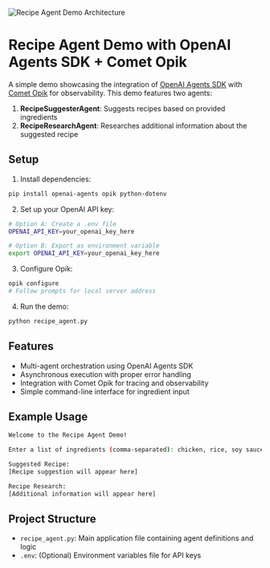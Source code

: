 ![Recipe Agent Demo Architecture](https://i.imgur.com/41Ts9Qll.png)

# Recipe Agent Demo with OpenAI Agents SDK + Comet Opik

A simple demo showcasing the integration of [OpenAI Agents SDK](https://openai.github.io/openai-agents-python/) with [Comet Opik](http://github.com/comet-ml/opik) for observability. This demo features two agents:

1. **RecipeSuggesterAgent**: Suggests recipes based on provided ingredients
2. **RecipeResearchAgent**: Researches additional information about the suggested recipe

## Setup

1. Install dependencies:
```bash
pip install openai-agents opik python-dotenv
```

2. Set up your OpenAI API key:
```bash
# Option A: Create a .env file
OPENAI_API_KEY=your_openai_key_here

# Option B: Export as environment variable
export OPENAI_API_KEY=your_openai_key_here
```

3. Configure Opik:
```bash
opik configure
# Follow prompts for local server address
```

4. Run the demo:
```bash
python recipe_agent.py
```

## Features

- Multi-agent orchestration using OpenAI Agents SDK
- Asynchronous execution with proper error handling
- Integration with Comet Opik for tracing and observability
- Simple command-line interface for ingredient input

## Example Usage

```bash
Welcome to the Recipe Agent Demo!

Enter a list of ingredients (comma-separated): chicken, rice, soy sauce

Suggested Recipe:
[Recipe suggestion will appear here]

Recipe Research:
[Additional information will appear here]
```

## Project Structure

- `recipe_agent.py`: Main application file containing agent definitions and logic
- `.env`: (Optional) Environment variables file for API keys
